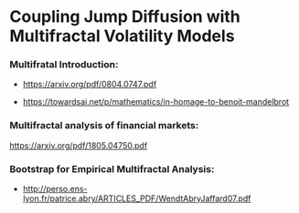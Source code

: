 # Coupling Jump Diffusion with Multifractal Volatility Models

### Multifratal Introduction:
- https://arxiv.org/pdf/0804.0747.pdf

- https://towardsai.net/p/mathematics/in-homage-to-benoit-mandelbrot

### Multifractal analysis of financial markets:
https://arxiv.org/pdf/1805.04750.pdf


### Bootstrap for Empirical Multifractal Analysis:
- http://perso.ens-lyon.fr/patrice.abry/ARTICLES_PDF/WendtAbryJaffard07.pdf
